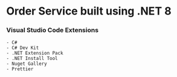 # Order Service built using .NET 8

### Visual Studio Code Extensions
```
- C#
- C# Dev Kit
- .NET Extension Pack
- .NET Install Tool
- Nuget Gallery
- Prettier
```